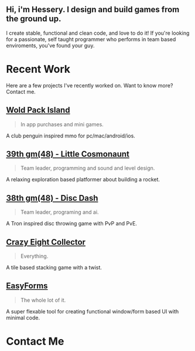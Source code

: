 ## Hi, i'm Hessery. I design and build games from the ground up.

I create stable, functional and clean code, and love to do it!
If you're looking for a passionate, self taught programmer who performs in team based enviroments, you've found your guy.

# Recent Work
Here are a few projects I've recently worked on. Want to know more? Contact me.

## [Wold Pack Island](https://apps.apple.com/app/id1453048068)
> In app purchases and mini games.

A club penguin inspired mmo for pc/mac/android/ios.

## [39th gm(48) - Little Cosmonaunt](https://gm48.net/game/1971/little-cosmonaut)
> Team leader, programming and sound and level design.

A relaxing exploration based platformer about building a rocket.

## [38th gm(48) - Disc Dash](https://gm48.net/game/1855/disc-dash)
> Team leader, programing and ai.

A Tron inspired disc throwing game with PvP and PvE.

## [Crazy Eight Collector](https://oke-oku.itch.io/crazy-eight-collector)
> Everything.

A tile based stacking game with a twist.

## [EasyForms](https://marketplace.yoyogames.com/assets/10060/easyforms)
> The whole lot of it.

A super flexable tool for creating functional window/form based UI with minimal code.

# Contact Me

